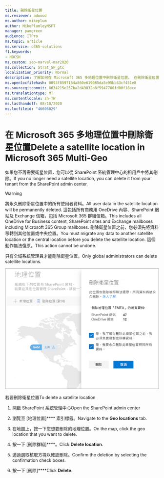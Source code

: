 ```yaml
---
title: 刪除衛星位置
ms.reviewer: adwood
ms.author: mikeplum
author: MikePlumleyMSFT
manager: pamgreen
audience: ITPro
ms.topic: article
ms.service: o365-solutions
f1.keywords:
- NOCSH
ms.custom: seo-marvel-mar2020
ms.collection: Strat_SP_gtc
localization_priority: Normal
description: 了解如何在 Microsoft 365 多地理位置中刪除衛星位置。 在刪除衛星位置時，也會永久刪除所有使用者資料。
ms.openlocfilehash: 0093f8597164a860e619085da5e95bb33cf451e8
ms.sourcegitcommit: 8634215e257ba2d49832a8f5947700fd00f18ece
ms.translationtype: MT
ms.contentlocale: zh-TW
ms.lasthandoff: 08/10/2020
ms.locfileid: "46606029"
---
```

# <a name="delete-a-satellite-location-in-microsoft-365-multi-geo"></a><span data-ttu-id="cded2-104">在 Microsoft 365 多地理位置中刪除衛星位置</span><span class="sxs-lookup"><span data-stu-id="cded2-104">Delete a satellite location in Microsoft 365 Multi-Geo</span></span>

<span data-ttu-id="cded2-105">如果您不再需要衛星位置，您可以從 SharePoint 系統管理中心的租用戶中將其刪除。</span><span class="sxs-lookup"><span data-stu-id="cded2-105">If you no longer need a satellite location, you can delete it from your tenant from the SharePoint admin center.</span></span>

> [!WARNING]
> <span data-ttu-id="cded2-106">將永久刪除衛星位置中的所有使用者資料。</span><span class="sxs-lookup"><span data-stu-id="cded2-106">All user data in the satellite location will be permanently deleted.</span></span> <span data-ttu-id="cded2-107">這包括所有商務用 OneDrive 內容、SharePoint 網站及 Exchange 信箱，包括 Microsoft 365 群組信箱。</span><span class="sxs-lookup"><span data-stu-id="cded2-107">This includes all OneDrive for Business content, SharePoint sites and Exchange mailboxes including Microsoft 365 Group mailboxes.</span></span> <span data-ttu-id="cded2-108">刪除衛星位置之前，您必須先將資料移轉到其他位置或中央位置。</span><span class="sxs-lookup"><span data-stu-id="cded2-108">You must migrate any data to another satellite location or the central location before you delete the satellite location.</span></span> <span data-ttu-id="cded2-109">這個動作無法復原。</span><span class="sxs-lookup"><span data-stu-id="cded2-109">This action cannot be undone.</span></span>

<span data-ttu-id="cded2-110">只有全域系統管理員才能刪除衛星位置。</span><span class="sxs-lookup"><span data-stu-id="cded2-110">Only global administrators can delete satellite locations.</span></span>

![多地理位置系統管理中心的螢幕擷取畫面，顯示刪除地理位置 UI ](media/multi-geo-delete-satellite-location.png)

<span data-ttu-id="cded2-112">若要刪除衛星位置</span><span class="sxs-lookup"><span data-stu-id="cded2-112">To delete a satellite location</span></span>

1. <span data-ttu-id="cded2-113">開啟 SharePoint 系統管理中心</span><span class="sxs-lookup"><span data-stu-id="cded2-113">Open the SharePoint admin center</span></span>

2. <span data-ttu-id="cded2-114">瀏覽至 [地理位置]\*\*\*\* 索引標籤。</span><span class="sxs-lookup"><span data-stu-id="cded2-114">Navigate to the **Geo locations** tab.</span></span>

3. <span data-ttu-id="cded2-115">在地圖上，按一下您想要刪除的地理位置。</span><span class="sxs-lookup"><span data-stu-id="cded2-115">On the map, click the geo location that you want to delete.</span></span>

4. <span data-ttu-id="cded2-116">按一下 [刪除群組]\*\*\*\*。</span><span class="sxs-lookup"><span data-stu-id="cded2-116">Click **Delete location**.</span></span>

5. <span data-ttu-id="cded2-117">透過選取核取方塊以確認刪除。</span><span class="sxs-lookup"><span data-stu-id="cded2-117">Confirm the deletion by selecting the confirmation check boxes.</span></span>

6. <span data-ttu-id="cded2-118">按一下 [刪除]\*\*\*\*</span><span class="sxs-lookup"><span data-stu-id="cded2-118">Click **Delete**.</span></span>
